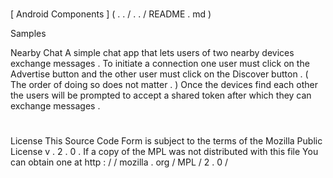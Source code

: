 #
[
Android
Components
]
(
.
.
/
.
.
/
README
.
md
)
>
Samples
>
Nearby
Chat
A
simple
chat
app
that
lets
users
of
two
nearby
devices
exchange
messages
.
To
initiate
a
connection
one
user
must
click
on
the
Advertise
button
and
the
other
user
must
click
on
the
Discover
button
.
(
The
order
of
doing
so
does
not
matter
.
)
Once
the
devices
find
each
other
the
users
will
be
prompted
to
accept
a
shared
token
after
which
they
can
exchange
messages
.
#
#
License
This
Source
Code
Form
is
subject
to
the
terms
of
the
Mozilla
Public
License
v
.
2
.
0
.
If
a
copy
of
the
MPL
was
not
distributed
with
this
file
You
can
obtain
one
at
http
:
/
/
mozilla
.
org
/
MPL
/
2
.
0
/
